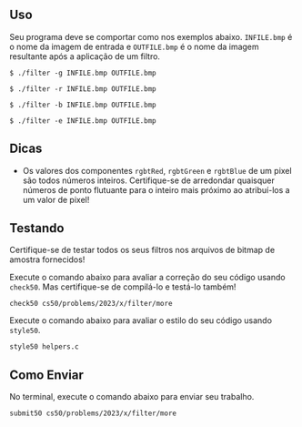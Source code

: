 Uso
---

Seu programa deve se comportar como nos exemplos abaixo. `INFILE.bmp` é o nome da imagem de entrada e `OUTFILE.bmp` é o nome da imagem resultante após a aplicação de um filtro.

```
$ ./filter -g INFILE.bmp OUTFILE.bmp
```
```
$ ./filter -r INFILE.bmp OUTFILE.bmp
```
```
$ ./filter -b INFILE.bmp OUTFILE.bmp
```
```
$ ./filter -e INFILE.bmp OUTFILE.bmp
```

Dicas
---

*   Os valores dos componentes `rgbtRed`, `rgbtGreen` e `rgbtBlue` de um pixel são todos números inteiros. Certifique-se de arredondar quaisquer números de ponto flutuante para o inteiro mais próximo ao atribuí-los a um valor de pixel!

Testando
--------

Certifique-se de testar todos os seus filtros nos arquivos de bitmap de amostra fornecidos!

Execute o comando abaixo para avaliar a correção do seu código usando `check50`. Mas certifique-se de compilá-lo e testá-lo também!

    check50 cs50/problems/2023/x/filter/more
    

Execute o comando abaixo para avaliar o estilo do seu código usando `style50`.

    style50 helpers.c
    

Como Enviar
-----------

No terminal, execute o comando abaixo para enviar seu trabalho.

    submit50 cs50/problems/2023/x/filter/more